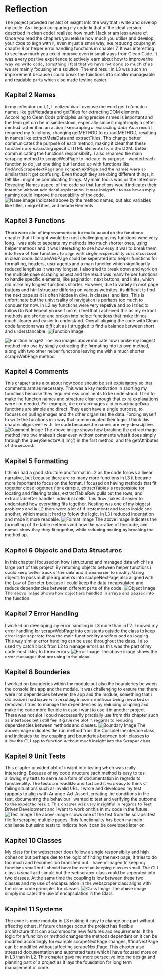 # Reflection
The project provided me alot of insight into the way that i write and develop my code. As i began comparing my code to that of the ideal version described in clean code i realised how much i lack or am less aware of. Once you read the chapters you realise how much you utilise and develop your code to align with it, even in just a small way, like reducing coupling in chapter 8 or helper error handling functions in chapter 7. It was interesting to see how much you could improve even in small ways from Clean Code. It was a very positive experience to actively learn about how to improve the way we write code, something i feel that we have not done so much of as we are mainly focusing on a solution. The end result in L3 was such an improvement because i could break the functions into smaller manageable and readable parts which also made testing easier.

## Kapitel 2 Names
In my reflection on L2, I realized that I overuse the word get in function names like getMetadata and getTitles for extracting DOM elements. According to Clean Code principles using precise names is important and the term get can be misunderstood, especially since it might imply a getter method rather than an action like scraping or extracting data. As a result I renamed my functions, changing getMETHOD to extractMETHOD, resulting in names like extractMetaData and extractTitles. This change better communicates the purpose of each method, making it clear that these functions are extracting specific HTML elements from the DOM. Better communicating the functions responsibility. I also renamed the main scraping method to scrapeWebPage to indicate its purpose. I wanted each function to do just one thing but I ended up with functions like findAndScrapeNextPage and scrapeNextPage and the names were so similar that it got confusing. Even though they are doing different things, it felt like i might be complicating things. My main focus was on the Intention-Revealing Names aspect of the code so that functions would indicates their intention without additional explanation. It was insightful to see how simply naming could improve the readability of the code.  
![Name image](./img/bild1.png)
Indicated above by the method names, but also variables like titles, uniqueTitles, and headerElements

## Kapitel 3 Functions
There were alot of improvements to be made based on the functions chapter that i thought would be most challenging as my functions were very long. I was able to seperate my methods into much shorter ones, using helper methods and it was interesting to see how easy it was to break them into three of four functions to align with single responsiblity as is discussed in clean code. ScrapeWebPage could be seperated into helper functions for formatting, headers, user agents and a main function which significantly reduced length as it was my longest. I also tried to break down and work on the multiple page scraping aspect and the result was many helper functions to handle specific elements, like pagination, next buttons, and links, which did make my longest functions shorter. However, due to variety in next page buttons and html structure differing on various websites, its difficult to find the next page as it is often hidden in divs, in classes, and lists. This is unfortunate but the universality of navigation is perhaps too much to conquer for now. In L2 my functions were very repetive and so i tried to follow Do Not Repeat yourself more, i feel that i acheived this as my extract methods are shorter and broken into helper functions that make things much clearer and easier to understand. Overall aligning the code with Clean code functions was difficult as i struggled to find a balance between short and understandable.
![Function Image](./img/bild2.png)

![Function Image2](./img/bild2a.png)
The two images above indicate how i broke my longest method into two by simply extracting the formating into its own method, along with two other helper functions leaving me with a much shorter scrapeWebPage method.

## Kapitel 4 Comments
This chapter talks alot about how code should be self explanatory so that comments arnt as necessary. This was a key motivation in shorting my functions because they required less comments to be understood. I tied to make the function names and structure clear enough that extra explanations were not needed. For example, the extractImages and createImageData functions are simple and direct. They each have a single purpose, to focuses on pulling images and the other organizes the data. Forcing myself to write the functions in a way that communicated their logic. I think this chapter aligns well with the code because the names are very desrciptive. 
![Comment Image](./img/bild3.png)
The above image shows how breaking the extractImage method into two makes it clear even without comments what it does simply through the querySelectorAll('img') in the first method, and the getAttributes of the second. 

## Kapitel 5 Formatting
I think i had a good structure and format in L2 as the code follows a linear narrative, but because there are so many more functions in L3 it became more important to focus on the format. I focused on having methods that fit together close together. For example, extractTables is responsible for locating and filtering tables, extractTableRow pulls out the rows, and extractTableCell handles individual cells. This flow makes it easier to understand how everything fits together. Nesting was one of my biggest problems and in L2 there were a lot of if-statements and loops inside one another, which made it hard to follow the logic. In L3 i reduced indentation and made it more readable.
![Format Image](./img/bild4.png)
The above image indicates the formatting of the table methods and how the narrative of the code, and names show they they fit together, while reducing nesting by breaking the method up. 

## Kapitel 6  Objects and Data Structures
In this chapter i focused on how i structured and managed data which is a large part of this project. By returning objects between helper functions i could keep better track of the data and it was easier to modify. Using objects to pass multiple arguments into scrapeNextPage also aligned with the Law of Demeter because i could keep the data encapsulated and reduce dependencies between different parts of the code.
![Object Image](./img/bild5.png)
The above image shows how object are handled in arrays and passed into the function.

## Kapitel 7 Error Handling
I worked on developing my error handling in L3 more than in L2. I moved my error handling for scrapeWebPage into constants outside the class to keep error logic seperate from the main functionality and focused on logging. This way simliar error handling can be used throughout the class. I also used try catch block from L2 to manage errors as this was the part of my code most likley to throw errors.
![Error Image](./img/bild6.png)
The above image shows the error messages that are using in the class.

## Kapitel 8 Bounderies 
I worked on bounderies within the module but also the bounderies between the console line app and the module. It was challenging to ensure that there were not dependecies between the app and the module, something that i did notice i had issue with resulting in some methods being reworked or removed. I tried to manage the dependencies by reducing coupling and make the code more flexible in case i want to use it in another project. There was not alot I could neccessarily practially use from this chapter such as interfaces but i still feel it gave me alot in regards to reducing dependencies between methods and classes.
![Boundary Image](./img/bild7.png)
The above image indicates the run method from the ConsoleLineInterace class and indicates the low coupling and bounderies between both classes to allow the CLI app to function without much insight into the Scraper class.

## Kapitel 9 Unit Tests
This chapter provided alot of insight into testing which was really interesting. Because of my code structure each method is easy to test allowing my tests to serve as a form of documentation in regards to functionality. The tests are readible and fast and it was easy to think of failing situations such as invalid URL. I wrote and developed my test rapports to align with Arrange-Act-Assert, creating the conditions in the test, documenting the behaviour i wanted to test and verifying the outcome to the expected result. This chapter was very insightful in regards to Test Driven Development and i want to work on this in my code in the future. 
![Test Image](./img/bild8.png)
The above image shows one of the test from the scraper.test file for scraping multiple pages. This functionality has been my main challenge but using tests to indicate how it can be developed later on.

## Kapitel 10 Classes
My class for the webscraper does follow a single responsiblity and high cohesion but perhaps due to the logic of finding the next page, it tries to do too much and becomes too branched out. I have managed to keep my functions small but i should have focused on keeping classes small. The CLI class is small and simple but the webscraper class could be seperated into two classes. At the same time the coupling is low between these two classes and my use of encapsulation in the webscraper class aligns with the clean code principles for classes. 
![Class Image](./img/bild9.png)
The above image simply indicates the use of encapsulation in the Class.

## Kapitel 11 Systems
The code is more modular in L3 making it easy to change one part without affecting others. If future changes occur the project has flexible architecture that can accommodate new features and requirements. If the logic for a function or method changes the methods dependant on it can be modified accordingly for example scrapeNextPage changes, #findNextPage can be modified without affecting scrapeNextPage. This chapter also stressed documentation and automated tests which i have focused more on in L3 than in L2. This chapter gave me more persective into the design and planning part of a project as it lays the foundation for long term management of code.